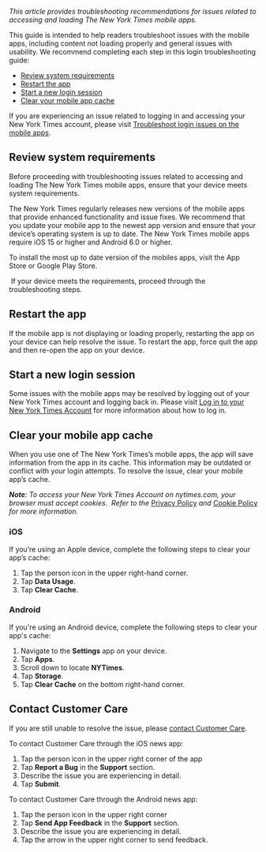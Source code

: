 _This article provides troubleshooting recommendations for issues related to accessing and loading The New York Times mobile apps._ 

This guide is intended to help readers troubleshoot issues with the mobile apps, including content not loading properly and general issues with usability. We recommend completing each step in this login troubleshooting guide:

*   [Review system requirements](#review_system_requirements)
*   [Restart the app](#Restart_the_app)
*   [Start a new login session](#Start_new_login_session)
*   [Clear your mobile app cache](#Clear_mobile_app_cache)

If you are experiencing an issue related to logging in and accessing your New York Times account, please visit [Troubleshoot login issues on the mobile apps](https://help.nytimes.com/hc/en-us/articles/4402291579412-Troubleshoot-login-issues-on-the-mobile-apps). 

Review system requirements
--------------------------

Before proceeding with troubleshooting issues related to accessing and loading The New York Times mobile apps, ensure that your device meets system requirements.

The New York Times regularly releases new versions of the mobile apps that provide enhanced functionality and issue fixes. We recommend that you update your mobile app to the newest app version and ensure that your device’s operating system is up to date. The New York Times mobile apps require iOS 15 or higher and Android 6.0 or higher. 

To install the most up to date version of the mobiles apps, visit the App Store or Google Play Store. 

 If your device meets the requirements, proceed through the troubleshooting steps.

Restart the app
---------------

If the mobile app is not displaying or loading properly, restarting the app on your device can help resolve the issue. To restart the app, force quit the app and then re-open the app on your device. 

Start a new login session
-------------------------

Some issues with the mobile apps may be resolved by logging out of your New York Times account and logging back in. Please visit [Log in to your New York Times Account](https://help.nytimes.com/hc/en-us/articles/115010905707-Log-in-to-your-New-York-Times-Account) for more information about how to log in. 

Clear your mobile app cache
---------------------------

When you use one of The New York Times’s mobile apps, the app will save information from the app in its cache. This information may be outdated or conflict with your login attempts. To resolve the issue, clear your mobile app’s cache. 

**_Note_**_: To access your New York Times Account on nytimes.com, your browser must accept cookies.  Refer to the_ [Privacy Policy](https://www.nytimes.com/privacy/privacy-policy#what-information-do-we-gather-about-you) _and_ [Cookie Policy](https://www.nytimes.com/privacy/cookie-policy) _for more information._ 

### iOS

If you’re using an Apple device, complete the following steps to clear your app’s cache:

1.  Tap the person icon in the upper right-hand corner.
2.  Tap **Data Usage**.
3.  Tap **Clear Cache**.

### Android

If you're using an Android device, complete the following steps to clear your app's cache:

1.  Navigate to the **Settings** app on your device.
2.  Tap **Apps**.
3.  Scroll down to locate **NYTimes**.
4.  Tap **Storage**.
5.  Tap **Clear Cache** on the bottom right-hand corner.

Contact Customer Care
---------------------

If you are still unable to resolve the issue, please [contact Customer Care](https://help.nytimes.com/hc/en-us/articles/115015385887-Contact-Us#care).

To contact Customer Care through the iOS news app: 

1.  Tap the person icon in the upper right corner of the app
2.  Tap **Report a Bug** in the **Support** section.
3.  Describe the issue you are experiencing in detail.
4.  Tap **Submit**.

To contact Customer Care through the Android news app: 

1.  Tap the person icon in the upper right corner
2.  Tap **Send App Feedback** in the **Support** section. 
3.  Describe the issue you are experiencing in detail.
4.  Tap the arrow in the upper right corner to send feedback.
